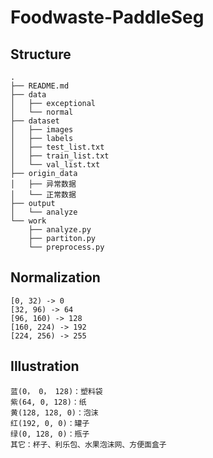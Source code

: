 # Foodwaste-PaddleSeg
## Structure
```
.
├── README.md
├── data
│   ├── exceptional
│   └── normal
├── dataset
│   ├── images
│   ├── labels
│   ├── test_list.txt
│   ├── train_list.txt
│   └── val_list.txt
├── origin_data
│   ├── 异常数据
│   └── 正常数据
├── output
│   └── analyze
└── work
    ├── analyze.py
    ├── partiton.py
    └── preprocess.py
```
## Normalization
```
[0, 32) -> 0
[32, 96) -> 64
[96, 160) -> 128
[160, 224) -> 192
[224, 256) -> 255
```

## Illustration
```
蓝(0， 0， 128)：塑料袋
紫(64, 0, 128)：纸
黄(128, 128, 0)：泡沫
红(192, 0, 0)：罐子
绿(0, 128, 0)：瓶子
其它：杯子、利乐包、水果泡沫网、方便面盒子
```

